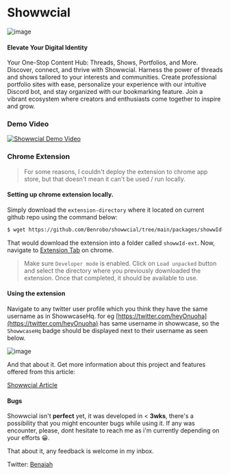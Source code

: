 # Showwcial

![image](https://project-assets.showwcase.com/1420x/102662/1684794358548-Screenshot%25202023-05-19%2520at%252020.png?type=webp)

#### Elevate Your Digital Identity

Your One-Stop Content Hub: Threads, Shows, Portfolios, and More.
Discover, connect, and thrive with Showwcial. Harness the power of threads and shows tailored to your interests and communities. Create professional portfolio sites with ease, personalize your experience with our intuitive Discord bot, and stay organized with our bookmarking feature. Join a vibrant ecosystem where creators and enthusiasts come together to inspire and grow.

### Demo Video

[![Showwcial Demo Video](http://img.youtube.com/vi/GHnJyDZ2yww/0.jpg)](https://www.youtube.com/watch?v=GHnJyDZ2yww)

### Chrome Extension

> For some reasons, I couldn't deploy the extension to chrome app store, but that doesn't mean it can't be used / run locally.

#### Setting up chrome extension locally.

Simply download the `extension-directory` where it located on current github repo using the command below:

```bash
$ wget https://github.com/Benrobo/showwcial/tree/main/packages/showwId-ext
```

That would download the extension into a folder called `showwId-ext`.
Now, navigate to [Extension Tab](chrome://extensions/) on chrome.

> Make sure `Developer mode` is enabled. Click on `Load unpacked` button and select the directory where you previously downloaded the extension. Once that completed, it should be available to use.

#### Using the extension

Navigate to any twitter user profile which you think they have the same username as in ShowwcaseHq. for eg [https://twitter.com/heyOnuoha](https://twitter.com/heyOnuoha) has same username in showwcase, so the `ShowwcaseHq` badge should be displayed next to their username as seen below.

![image](https://showwcial.vercel.app/images/mockups/7.png)

And that about it. Get more information about this project and features offered from this article:

[Showwcial Article](https://www.showwcase.com/show/35191/showwcial-elevate-your-digital-identity)

#### Bugs

Showwcial isn't **perfect** yet, it was developed in < **3wks**, there's a possibility that you might encounter bugs while using it. If any was encounter, please, dont hesitate to reach me as i'm currently depending on your efforts 😀.

That about it, any feedback is welcome in my inbox.

Twitter: [Benaiah](https://twitter.com/benaiah_al)
